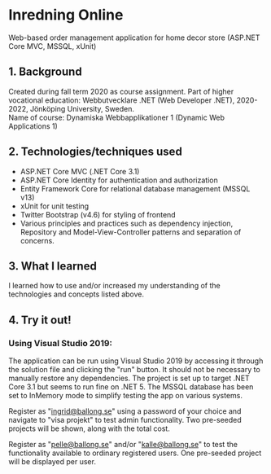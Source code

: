 # Inredning Online
Web-based order management application for home decor store (ASP.NET Core MVC, MSSQL, xUnit)

## 1. Background

Created during fall term 2020 as course assignment. Part of higher vocational education: Webbutvecklare .NET (Web Developer .NET), 2020-2022, Jönköping University, Sweden.  
Name of course: Dynamiska Webbapplikationer 1 (Dynamic Web Applications 1)

## 2. Technologies/techniques used

* ASP.NET Core MVC (.NET Core 3.1)
* ASP.NET Core Identity for authentication and authorization
* Entity Framework Core for relational database management (MSSQL v13)
* xUnit for unit testing
* Twitter Bootstrap (v4.6) for styling of frontend
* Various principles and practices such as dependency injection, Repository and Model-View-Controller patterns and separation of concerns.  

## 3. What I learned

I learned how to use and/or increased my understanding of the technologies and concepts listed above.

## 4. Try it out!

### Using Visual Studio 2019:

The application can be run using Visual Studio 2019 by accessing it through the solution file and clicking the "run" button.
It should not be necessary to manually restore any dependencies. 
The project is set up to target .NET Core 3.1 but seems to run fine on .NET 5.
The MSSQL database has been set to InMemory mode to simplify testing the app on various systems.

Register as "ingrid@ballong.se" using a password of your choice and navigate to "visa projekt" to test admin functionality. Two
pre-seeded projects will be shown, along with the total cost.

Register as "pelle@ballong.se" and/or "kalle@ballong.se" to test the functionality available to ordinary registered users.
One pre-seeded project will be displayed per user. 
